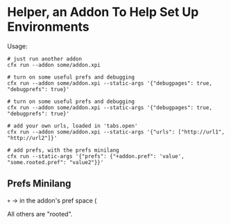 Helper, an Addon To Help Set Up Environments
==============================================

Usage:

```
# just run another addon
cfx run --addon some/addon.xpi

# turn on some useful prefs and debugging
cfx run --addon some/addon.xpi --static-args '{"debugpages": true, "debugprefs": true}'

# turn on some useful prefs and debugging
cfx run --addon some/addon.xpi --static-args '{"debugpages": true, "debugprefs": true}'

# add your own urls, loaded in 'tabs.open'
cfx run --addon some/addon.xpi --static-args '{"urls": ["http://url1", "http://url2"]}'

# add prefs, with the prefs minilang
cfx run --static-args '{"prefs": {"+addon.pref": 'value', "some.rooted.pref": "value2"}}'
```


Prefs Minilang
----------------

`+` -> in the addon's pref space  (

All others are "rooted".



